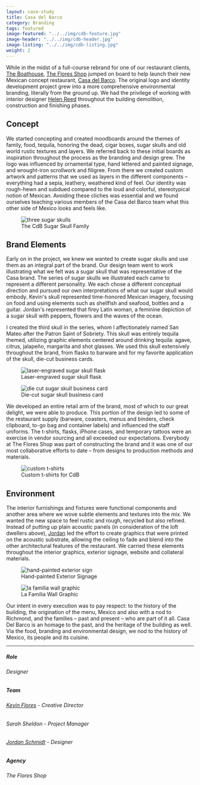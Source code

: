 ```yaml
---
layout: case-study
title: Casa del Barco
category: Branding
tags: featured
image-featured: "../../img/cdb-feature.jpg"
image-header: "../../img/cdb-header.jpg"
image-listing: "../../img/cdb-listing.jpg"
weight: 2
---
```


While in the midst of a full-course rebrand for one of our restaurant clients, [The Boathouse](http://www.boathouserva.com), [The Flores Shop](http://thefloresshop.com/home.html) jumped on board to help launch their new Mexican concept restaurant, [Casa del Barco](http://casadelbarco.com). The original logo and identity development project grew into a more comprehensive environmental branding, literally from the ground up. We had the privilege of working with interior designer [Helen Reed](https://www.linkedin.com/in/helen-reed-10272910) throughout the building demolition, construction and finishing phases.

## Concept

We started concepting and created moodboards around the themes of family, food, tequila, honoring the dead, cigar boxes, sugar skulls and old world rustic textures and layers. We referred back to these initial boards as inspiration throughout the process as the branding and design grew. The logo was influenced by ornamental type, hand lettered and painted signage, and wrought-iron scrollwork and filigree. From there we created custom artwork and patterns that we used as layers in the different components – everything had a sepia, leathery, weathered kind of feel. Our identity was rough-hewn and subdued compared to the loud and colorful, stereotypical notion of Mexican. Avoiding these cliches was essential and we found ourselves teaching various members of the Casa del Barco team what this other side of Mexico looks and feels like.

<figure>
	<img src="../../img/three-skulls.jpg" alt="three sugar skulls">
	<figcaption>The CdB Sugar Skull Family</figcaption>
</figure>

## Brand Elements

Early on in the project, we knew we wanted to create sugar skulls and use them as an integral part of the brand. Our design team went to work illustrating what we felt was a sugar skull that was representative of the Casa brand. The series of sugar skulls we illustrated each came to represent a different personality. We each chose a different conceptual direction and pursued our own interpretations of what our sugar skull would embody. Kevin's skull represented time-honored Mexican imagery, focusing on food and using elements such as shellfish and seafood, bottles and a guitar. Jordan's represented that firey Latin woman, a feminine depiction of a sugar skull with peppers, flowers and the waves of the ocean.

I created the third skull in the series, whom I affectionately named San Mateo after the Patron Saint of Sobriety. This skull was entirely tequila themed, utilizing graphic elements centered around drinking tequila: agave, citrus, jalapeño, margarita and shot glasses. We used this skull extensively throughout the brand, from flasks to barware and for my favorite application of the skull, die-cut business cards.

<figure class="half-width left">
	<img src="../../img/flask.jpg" alt="laser-engraved sugar skull flask">
	<figcaption>Laser-engraved sugar skull flask</figcaption>
</figure>
<figure class="half-width right">
	<img src="../../img/die-cut-cards.jpg" alt="die cut sugar skull business card">
	<figcaption>Die-cut sugar skull business card</figcaption>
</figure>

We developed an entire retail arm of the brand, most of which to our great delight, we were able to produce. This portion of the design led to some of the restaurant supply (barware, coasters, menus and binders, check clipboard, to-go bag and container labels) and influenced the staff uniforms. The t-shirts, flasks, iPhone cases, and temporary tattoos were an exercise in vendor sourcing and all exceeded our expectations. Everybody at The Flores Shop was part of constructing the brand and it was one of our most collaborative efforts to date – from designs to production methods and materials.

<figure>
	<img src="../../img/t-shirts.jpg" alt="custom t-shirts">
	<figcaption>Custom t-shirts for CdB</figcaption>
</figure>

## Environment

The interior furnishings and fixtures were functional components and another area where we wove subtle elements and textures into the mix. We wanted the new space to feel rustic and rough, recycled but also refined. Instead of putting up plain acoustic panels (in consideration of the loft dwellers above), [Jordan](http://jcschmidty.com) led the effort to create graphics that were printed on the acoustic substrate, allowing the ceiling to fade and blend into the other architectural features of the restaurant. We carried these elements throughout the interior graphics, exterior signage, website and collateral materials.

<figure class="half-width left">
	<img src="../../img/exterior-sign.jpg" alt="hand-painted exterior sign">
	<figcaption>Hand-painted Exterior Signage</figcaption>
</figure>
<figure class="half-width right">
	<img src="../../img/familia-graphic.jpg" alt="la familia wall graphic">
	<figcaption>La Familia Wall Graphic</figcaption>
</figure>

Our intent in every execution was to pay respect: to the history of the building, the origination of the menu, Mexico and also with a nod to Richmond, and the families – past and present – who are part of it all. Casa Del Barco is an homage to the past, and the heritage of the building as well. Via the food, branding and environmental design, we nod to the history of Mexico, its people and its cuisine.

***
<h5>Role</h5>
<h6>Designer</h6>
<h5>Team</h5>
<h6><a href="https://twitter.com/kevinjflores">Kevin Flores</a> - Creative Director</h6>
<h6>Sarah Sheldon - Project Manager</h6>
<h6><a href="http://jcschmidty.com">Jordan Schmidt</a> - Designer</h6>
<h5>Agency</h5>
<h6>The Flores Shop</h6>